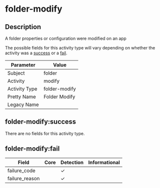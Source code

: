folder-modify
=============

Description
-----------
A folder properties or configuration were modified on an app

The possible fields for this activity type will vary depending on whether the activity was a [success](#folder-modifysuccess) or a [fail](#folder-modifyfail).

| Parameter     | Value         |
| ------------- | ------------- |
| Subject       | folder        |
| Activity      | modify        |
| Activity Type | folder-modify |
| Pretty Name   | Folder Modify |
| Legacy Name   |               |

folder-modify:success
---------------------

There are no fields for this activity type.


folder-modify:fail
------------------

| Field          | Core | Detection | Informational |
| -------------- | ---- | --------- | ------------- |
| failure_code   |      | &#10003;  |               |
| failure_reason |      | &#10003;  |               |